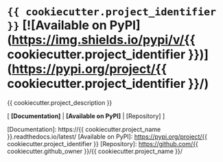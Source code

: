 # `{{ cookiecutter.project_identifier }}` [![Available on PyPI](https://img.shields.io/pypi/v/{{ cookiecutter.project_identifier }})](https://pypi.org/project/{{ cookiecutter.project_identifier }}/)

{{ cookiecutter.project_description }}

\[ **[Documentation]** | **[Available on PyPI]** | [Repository] \]

<!-- Add an image or some examples here, if available! -->


[Documentation]: https://{{ cookiecutter.project_name }}.readthedocs.io/latest/
[Available on PyPI]: https://pypi.org/project/{{ cookiecutter.project_identifier }}
[Repository]: https://github.com/{{ cookiecutter.github_owner }}/{{ cookiecutter.project_name }}/
